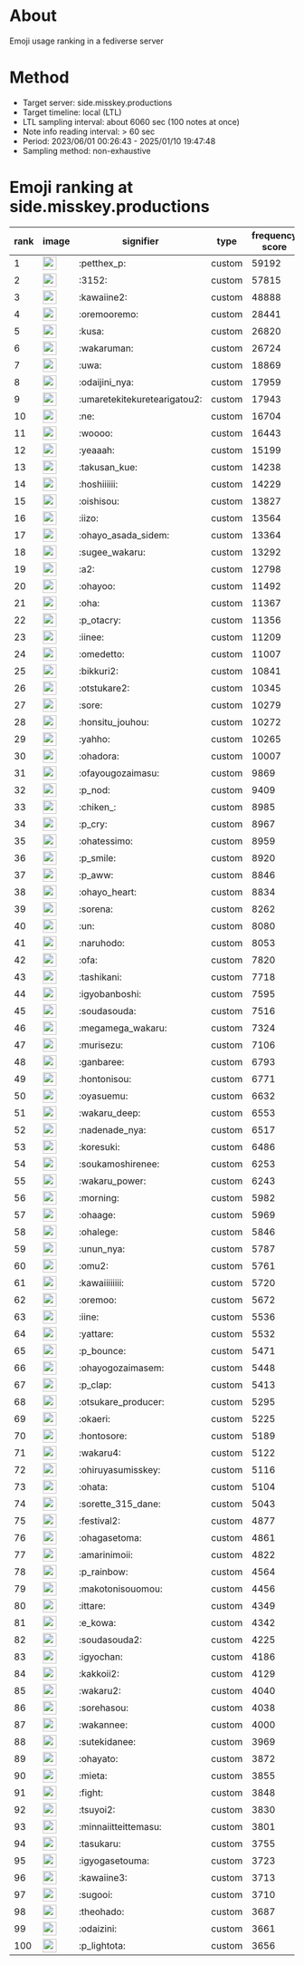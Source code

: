 # About
Emoji usage ranking in a fediverse server

# Method
- Target server: side.misskey.productions
- Target timeline: local (LTL)
- LTL sampling interval: about 6060 sec (100 notes at once)
- Note info reading interval: > 60 sec
- Period: 2023/06/01 00:26:43 - 2025/01/10 19:47:48 
- Sampling method: non-exhaustive

# Emoji ranking at side.misskey.productions

|rank|image|signifier|type|frequency score|
|----|----|----|----|----|
|1|<img height="24" src="https://side.misskey.productions/emoji/petthex_p.webp">|:petthex_p:|custom|59192|
|2|<img height="24" src="https://side.misskey.productions/emoji/3152.webp">|:3152:|custom|57815|
|3|<img height="24" src="https://side.misskey.productions/emoji/kawaiine2.webp">|:kawaiine2:|custom|48888|
|4|<img height="24" src="https://side.misskey.productions/emoji/oremooremo.webp">|:oremooremo:|custom|28441|
|5|<img height="24" src="https://side.misskey.productions/emoji/kusa.webp">|:kusa:|custom|26820|
|6|<img height="24" src="https://side.misskey.productions/emoji/wakaruman.webp">|:wakaruman:|custom|26724|
|7|<img height="24" src="https://side.misskey.productions/emoji/uwa.webp">|:uwa:|custom|18869|
|8|<img height="24" src="https://side.misskey.productions/emoji/odaijini_nya.webp">|:odaijini_nya:|custom|17959|
|9|<img height="24" src="https://side.misskey.productions/emoji/umaretekitekuretearigatou2.webp">|:umaretekitekuretearigatou2:|custom|17943|
|10|<img height="24" src="https://side.misskey.productions/emoji/ne.webp">|:ne:|custom|16704|
|11|<img height="24" src="https://side.misskey.productions/emoji/woooo.webp">|:woooo:|custom|16443|
|12|<img height="24" src="https://side.misskey.productions/emoji/yeaaah.webp">|:yeaaah:|custom|15199|
|13|<img height="24" src="https://side.misskey.productions/emoji/takusan_kue.webp">|:takusan_kue:|custom|14238|
|14|<img height="24" src="https://side.misskey.productions/emoji/hoshiiiiii.webp">|:hoshiiiiii:|custom|14229|
|15|<img height="24" src="https://side.misskey.productions/emoji/oishisou.webp">|:oishisou:|custom|13827|
|16|<img height="24" src="https://side.misskey.productions/emoji/iizo.webp">|:iizo:|custom|13564|
|17|<img height="24" src="https://side.misskey.productions/emoji/ohayo_asada_sidem.webp">|:ohayo_asada_sidem:|custom|13364|
|18|<img height="24" src="https://side.misskey.productions/emoji/sugee_wakaru.webp">|:sugee_wakaru:|custom|13292|
|19|<img height="24" src="https://side.misskey.productions/emoji/a2.webp">|:a2:|custom|12798|
|20|<img height="24" src="https://side.misskey.productions/emoji/ohayoo.webp">|:ohayoo:|custom|11492|
|21|<img height="24" src="https://side.misskey.productions/emoji/oha.webp">|:oha:|custom|11367|
|22|<img height="24" src="https://side.misskey.productions/emoji/p_otacry.webp">|:p_otacry:|custom|11356|
|23|<img height="24" src="https://side.misskey.productions/emoji/iinee.webp">|:iinee:|custom|11209|
|24|<img height="24" src="https://side.misskey.productions/emoji/omedetto.webp">|:omedetto:|custom|11007|
|25|<img height="24" src="https://side.misskey.productions/emoji/bikkuri2.webp">|:bikkuri2:|custom|10841|
|26|<img height="24" src="https://side.misskey.productions/emoji/otstukare2.webp">|:otstukare2:|custom|10345|
|27|<img height="24" src="https://side.misskey.productions/emoji/sore.webp">|:sore:|custom|10279|
|28|<img height="24" src="https://side.misskey.productions/emoji/honsitu_jouhou.webp">|:honsitu_jouhou:|custom|10272|
|29|<img height="24" src="https://side.misskey.productions/emoji/yahho.webp">|:yahho:|custom|10265|
|30|<img height="24" src="https://side.misskey.productions/emoji/ohadora.webp">|:ohadora:|custom|10007|
|31|<img height="24" src="https://side.misskey.productions/emoji/ofayougozaimasu.webp">|:ofayougozaimasu:|custom|9869|
|32|<img height="24" src="https://side.misskey.productions/emoji/p_nod.webp">|:p_nod:|custom|9409|
|33|<img height="24" src="https://side.misskey.productions/emoji/chiken_.webp">|:chiken_:|custom|8985|
|34|<img height="24" src="https://side.misskey.productions/emoji/p_cry.webp">|:p_cry:|custom|8967|
|35|<img height="24" src="https://side.misskey.productions/emoji/ohatessimo.webp">|:ohatessimo:|custom|8959|
|36|<img height="24" src="https://side.misskey.productions/emoji/p_smile.webp">|:p_smile:|custom|8920|
|37|<img height="24" src="https://side.misskey.productions/emoji/p_aww.webp">|:p_aww:|custom|8846|
|38|<img height="24" src="https://side.misskey.productions/emoji/ohayo_heart.webp">|:ohayo_heart:|custom|8834|
|39|<img height="24" src="https://side.misskey.productions/emoji/sorena.webp">|:sorena:|custom|8262|
|40|<img height="24" src="https://side.misskey.productions/emoji/un.webp">|:un:|custom|8080|
|41|<img height="24" src="https://side.misskey.productions/emoji/naruhodo.webp">|:naruhodo:|custom|8053|
|42|<img height="24" src="https://side.misskey.productions/emoji/ofa.webp">|:ofa:|custom|7820|
|43|<img height="24" src="https://side.misskey.productions/emoji/tashikani.webp">|:tashikani:|custom|7718|
|44|<img height="24" src="https://side.misskey.productions/emoji/igyobanboshi.webp">|:igyobanboshi:|custom|7595|
|45|<img height="24" src="https://side.misskey.productions/emoji/soudasouda.webp">|:soudasouda:|custom|7516|
|46|<img height="24" src="https://side.misskey.productions/emoji/megamega_wakaru.webp">|:megamega_wakaru:|custom|7324|
|47|<img height="24" src="https://side.misskey.productions/emoji/murisezu.webp">|:murisezu:|custom|7106|
|48|<img height="24" src="https://side.misskey.productions/emoji/ganbaree.webp">|:ganbaree:|custom|6793|
|49|<img height="24" src="https://side.misskey.productions/emoji/hontonisou.webp">|:hontonisou:|custom|6771|
|50|<img height="24" src="https://side.misskey.productions/emoji/oyasuemu.webp">|:oyasuemu:|custom|6632|
|51|<img height="24" src="https://side.misskey.productions/emoji/wakaru_deep.webp">|:wakaru_deep:|custom|6553|
|52|<img height="24" src="https://side.misskey.productions/emoji/nadenade_nya.webp">|:nadenade_nya:|custom|6517|
|53|<img height="24" src="https://side.misskey.productions/emoji/koresuki.webp">|:koresuki:|custom|6486|
|54|<img height="24" src="https://side.misskey.productions/emoji/soukamoshirenee.webp">|:soukamoshirenee:|custom|6253|
|55|<img height="24" src="https://side.misskey.productions/emoji/wakaru_power.webp">|:wakaru_power:|custom|6243|
|56|<img height="24" src="https://side.misskey.productions/emoji/morning.webp">|:morning:|custom|5982|
|57|<img height="24" src="https://side.misskey.productions/emoji/ohaage.webp">|:ohaage:|custom|5969|
|58|<img height="24" src="https://side.misskey.productions/emoji/ohalege.webp">|:ohalege:|custom|5846|
|59|<img height="24" src="https://side.misskey.productions/emoji/unun_nya.webp">|:unun_nya:|custom|5787|
|60|<img height="24" src="https://side.misskey.productions/emoji/omu2.webp">|:omu2:|custom|5761|
|61|<img height="24" src="https://side.misskey.productions/emoji/kawaiiiiiiii.webp">|:kawaiiiiiiii:|custom|5720|
|62|<img height="24" src="https://side.misskey.productions/emoji/oremoo.webp">|:oremoo:|custom|5672|
|63|<img height="24" src="https://side.misskey.productions/emoji/iine.webp">|:iine:|custom|5536|
|64|<img height="24" src="https://side.misskey.productions/emoji/yattare.webp">|:yattare:|custom|5532|
|65|<img height="24" src="https://side.misskey.productions/emoji/p_bounce.webp">|:p_bounce:|custom|5471|
|66|<img height="24" src="https://side.misskey.productions/emoji/ohayogozaimasem.webp">|:ohayogozaimasem:|custom|5448|
|67|<img height="24" src="https://side.misskey.productions/emoji/p_clap.webp">|:p_clap:|custom|5413|
|68|<img height="24" src="https://side.misskey.productions/emoji/otsukare_producer.webp">|:otsukare_producer:|custom|5295|
|69|<img height="24" src="https://side.misskey.productions/emoji/okaeri.webp">|:okaeri:|custom|5225|
|70|<img height="24" src="https://side.misskey.productions/emoji/hontosore.webp">|:hontosore:|custom|5189|
|71|<img height="24" src="https://side.misskey.productions/emoji/wakaru4.webp">|:wakaru4:|custom|5122|
|72|<img height="24" src="https://side.misskey.productions/emoji/ohiruyasumisskey.webp">|:ohiruyasumisskey:|custom|5116|
|73|<img height="24" src="https://side.misskey.productions/emoji/ohata.webp">|:ohata:|custom|5104|
|74|<img height="24" src="https://side.misskey.productions/emoji/sorette_315_dane.webp">|:sorette_315_dane:|custom|5043|
|75|<img height="24" src="https://side.misskey.productions/emoji/festival2.webp">|:festival2:|custom|4877|
|76|<img height="24" src="https://side.misskey.productions/emoji/ohagasetoma.webp">|:ohagasetoma:|custom|4861|
|77|<img height="24" src="https://side.misskey.productions/emoji/amarinimoii.webp">|:amarinimoii:|custom|4822|
|78|<img height="24" src="https://side.misskey.productions/emoji/p_rainbow.webp">|:p_rainbow:|custom|4564|
|79|<img height="24" src="https://side.misskey.productions/emoji/makotonisouomou.webp">|:makotonisouomou:|custom|4456|
|80|<img height="24" src="https://side.misskey.productions/emoji/ittare.webp">|:ittare:|custom|4349|
|81|<img height="24" src="https://side.misskey.productions/emoji/e_kowa.webp">|:e_kowa:|custom|4342|
|82|<img height="24" src="https://side.misskey.productions/emoji/soudasouda2.webp">|:soudasouda2:|custom|4225|
|83|<img height="24" src="https://side.misskey.productions/emoji/igyochan.webp">|:igyochan:|custom|4186|
|84|<img height="24" src="https://side.misskey.productions/emoji/kakkoii2.webp">|:kakkoii2:|custom|4129|
|85|<img height="24" src="https://side.misskey.productions/emoji/wakaru2.webp">|:wakaru2:|custom|4040|
|86|<img height="24" src="https://side.misskey.productions/emoji/sorehasou.webp">|:sorehasou:|custom|4038|
|87|<img height="24" src="https://side.misskey.productions/emoji/wakannee.webp">|:wakannee:|custom|4000|
|88|<img height="24" src="https://side.misskey.productions/emoji/sutekidanee.webp">|:sutekidanee:|custom|3969|
|89|<img height="24" src="https://side.misskey.productions/emoji/ohayato.webp">|:ohayato:|custom|3872|
|90|<img height="24" src="https://side.misskey.productions/emoji/mieta.webp">|:mieta:|custom|3855|
|91|<img height="24" src="https://side.misskey.productions/emoji/fight.webp">|:fight:|custom|3848|
|92|<img height="24" src="https://side.misskey.productions/emoji/tsuyoi2.webp">|:tsuyoi2:|custom|3830|
|93|<img height="24" src="https://side.misskey.productions/emoji/minnaiitteittemasu.webp">|:minnaiitteittemasu:|custom|3801|
|94|<img height="24" src="https://side.misskey.productions/emoji/tasukaru.webp">|:tasukaru:|custom|3755|
|95|<img height="24" src="https://side.misskey.productions/emoji/igyogasetouma.webp">|:igyogasetouma:|custom|3723|
|96|<img height="24" src="https://side.misskey.productions/emoji/kawaiine3.webp">|:kawaiine3:|custom|3713|
|97|<img height="24" src="https://side.misskey.productions/emoji/sugooi.webp">|:sugooi:|custom|3710|
|98|<img height="24" src="https://side.misskey.productions/emoji/theohado.webp">|:theohado:|custom|3687|
|99|<img height="24" src="https://side.misskey.productions/emoji/odaizini.webp">|:odaizini:|custom|3661|
|100|<img height="24" src="https://side.misskey.productions/emoji/p_lightota.webp">|:p_lightota:|custom|3656|
